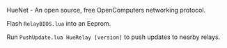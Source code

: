 HueNet - An open source, free OpenComputers networking protocol.

Flash ```RelayBIOS.lua``` into an Eeprom.

Run ```PushUpdate.lua HueRelay [version]``` to push updates to nearby relays.
